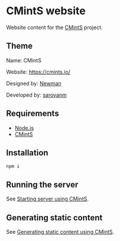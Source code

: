 # CMintS website

Website content for the [CMintS](https://github.com/Manvel/cmints) project.

## Theme
Name: CMintS

Website: https://cmints.io/

Designed by: [Newman](https://www.behance.net/driver202de98)

Developed by: [saroyanm](https://github.com/Manvel)

## Requirements

- [Node.js](https://nodejs.org/en/download/)
- [CMintS](https://cmints.io/)

## Installation

```
npm i
```

## Running the server

See [Starting server using CMintS](https://cmints.io/en/documentation#start-server).

## Generating static content

See [Generating static content using CMintS](https://cmints.io/en/documentation#generate-static-content).
